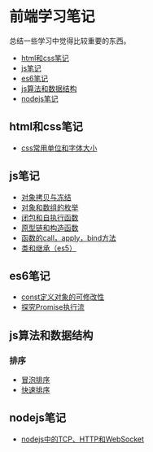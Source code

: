 # 前端学习笔记
总结一些学习中觉得比较重要的东西。
* <a href="#htmlcss">html和css笔记</a>
* <a href="#js">js笔记</a>
* <a href="#es6">es6笔记</a>
* <a href="#algorithm">js算法和数据结构</a>
* <a href="#nodejs">nodejs笔记</a>

<span name="htmlcss"></span>
## html和css笔记
* [css常用单位和字体大小](/html&css/unit.md)

<span name="js"></span>
## js笔记 
* [对象拷贝与冻结](/js/objectCopyFreeze.md)
* [对象和数组的枚举](/js/enumable.md)
* [闭包和自执行函数](/js/closure.md)
* [原型链和构造函数](/js/prototype.md)
* [函数的call，apply，bind方法](/js/call&apply&bind.md)
* [类和继承（es5）](/js/inherit.md)

<span name="es6"></span>
## es6笔记 
* [const定义对象的可修改性](/es6/const.md)
* [探究Promise执行流](/es6/promise.md)

<span name="algorithm"></span>
## js算法和数据结构
### 排序
* [冒泡排序](/algorithm/sort/BubbleSort.md)
* [快速排序](/algorithm/sort/quickSort.md)

<span name="nodejs"></span>
## nodejs笔记
* [nodejs中的TCP、HTTP和WebSocket](/node/tcp&http&ws.md)

